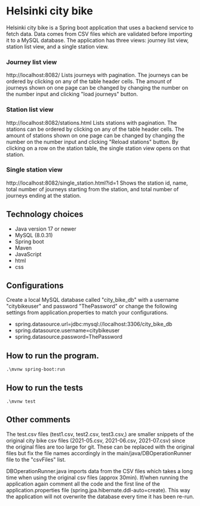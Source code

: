 # Helsinki city bike
Helsinki city bike is a Spring boot application that uses a backend service to fetch data. Data comes from CSV files which
are validated before importing it to a MySQL database. The application has three views: journey list view, station list view, 
and a single station view.

### Journey list view
http://localhost:8082/
Lists journeys with pagination. 
The journeys can be ordered by clicking on any of the table header cells.
The amount of journeys shown on one page can be changed by changing the number on the number input and clicking "load journeys" button.

### Station list view
http://localhost:8082/stations.html
Lists stations with pagination.
The stations can be ordered by clicking on any of the table header cells.
The amount of stations shown on one page can be changed by changing the number on the number input and clicking "Reload stations" button.
By clicking on a row on the station table, the single station view opens on that station.

### Single station view
http://localhost:8082/single_station.html?id=1
Shows the station id, name, total number of journeys starting from the station, and total number of journeys ending at the station.

## Technology choices
* Java version 17 or newer
* MySQL (8.0.31)
* Spring boot
* Maven
* JavaScript
* html
* css

## Configurations
Create a local MySQL database called "city_bike_db" with a username "citybikeuser" and password "ThePassword" or change 
the following settings from application.properties to match your configurations.
* spring.datasource.url=jdbc:mysql://localhost:3306/city_bike_db
* spring.datasource.username=citybikeuser
* spring.datasource.password=ThePassword

## How to run the program.
`.\mvnw spring-boot:run`

## How to run the tests
`.\mvnw test`

## Other comments
The test.csv files (test1.csv, test2.csv, test3.csv,) are smaller snippets of the original city bike csv files
(2021-05.csv, 2021-06.csv, 2021-07.csv) since the original files are too large for git. These can be replaced with the
original files but fix the file names accordingly in the main/java/DBOperationRunner file to the "csvFiles" list.  

DBOperationRunner.java imports data from the CSV files which takes a long time when using the original csv files (approx 30min). 
If/when running the application again comment all the code and the first line of the application.properties file 
(spring.jpa.hibernate.ddl-auto=create). This way the application will not overwrite the database every time it has been re-run.


